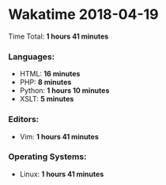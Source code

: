 # Wakatime 2018-04-19

Time Total: **1 hours 41 minutes**

### Languages:
- HTML: **16 minutes** 
- PHP: **8 minutes** 
- Python: **1 hours 10 minutes** 
- XSLT: **5 minutes** 

### Editors:
- Vim: **1 hours 41 minutes** 

### Operating Systems:
- Linux: **1 hours 41 minutes** 


